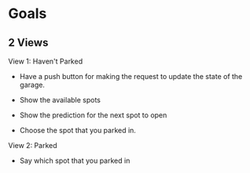# Goals

## 2 Views

View 1: Haven't Parked

- Have a push button for making the request to update the state of the garage. 

- Show the available spots
- Show the prediction for the next spot to open
- Choose the spot that you parked in.

View 2: Parked

- Say which spot that you parked in